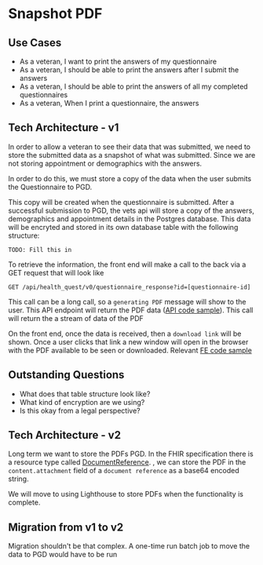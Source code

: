 # Snapshot PDF

## Use Cases

- As a veteran, I want to print the answers of my questionnaire
- As a veteran, I should be able to print the answers after I submit the answers
- As a veteran, I should be able to print the answers of all my completed questionnaires
- As a veteran, When I print a questionnaire, the answers

## Tech Architecture - v1

In order to allow a veteran to see their data that was submitted, we need to store the submitted data as a snapshot of what was submitted. Since we are not storing appointment or demographics with the answers.

In order to do this, we must store a copy of the data when the user submits the Questionnaire to PGD.

This copy will be created when the questionnaire is submitted. After a successful submission to PGD, the vets api will store a copy of the answers, demographics and appointment details in the Postgres database. This data will be encryted and stored in its own database table with the following structure:

```
TODO: Fill this in
```

To retrieve the information, the front end will make a call to the back via a GET request that will look like

```
GET /api/health_quest/v0/questionnaire_response?id=[questionnaire-id]
```

This call can be a long call, so a `generating PDF` message will show to the user. This API endpoint will return the PDF data ([API code sample](https://github.com/department-of-veterans-affairs/vets-api/blob/master/app/controllers/v0/caregivers_assistance_claims_controller.rb#L29)). This call will return the a stream of data of the PDF

On the front end, once the data is received, then a `download link` will be shown. Once a user clicks that link a new window will open in the browser with the PDF available to be seen or downloaded. Relevant [FE code sample](https://github.com/department-of-veterans-affairs/vets-website/blob/master/src/applications/caregivers/components/SubmitError/DownloadLink.jsxhttps://github.com/department-of-veterans-affairs/vets-website/blob/master/src/applications/caregivers/components/SubmitError/DownloadLink.jsx)

## Outstanding Questions

- What does that table structure look like?
- What kind of encryption are we using?
- Is this okay from a legal perspective?

## Tech Architecture - v2

Long term we want to store the PDFs PGD. In the FHIR specification there is a resource type called [DocumentReference](https://www.hl7.org/fhir/documentreference.html). , we can store the PDF in the `content.attachment` field of a `document reference` as a base64 encoded string.

We will move to using Lighthouse to store PDFs when the functionality is complete.

## Migration from v1 to v2

Migration shouldn't be that complex. A one-time run batch job to move the data to PGD would have to be run

